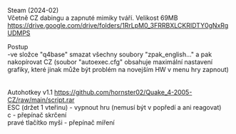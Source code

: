 Steam (2024-02)
<br/>
Včetně CZ dabingu a zapnuté mimiky tváří. Velikost 69MB https://drive.google.com/drive/folders/1RrLpM0_3FRRBXLCKRIDTY0gNxRgUDMPS

Postup
<br/>
-ve složce "q4base" smazat všechny soubory "zpak_english..." a pak nakopírovat CZ (soubor "autoexec.cfg" obsahuje maximální nastavení grafiky, které jinak může být problém na novejším HW v menu hry zapnout)
<br/>
<br/>
<br/>
Autohotkey v1.1 https://github.com/hornster02/Quake_4-2005-CZ/raw/main/script.rar
<br/>
ESC (držet 1 vteřinu) - vypnout hru (nemusí být v popředí a ani reagovat)
<br/>
c - přepínač skrčení
<br/>
pravé tlačítko myši - přepínač míření
